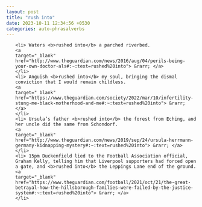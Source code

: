 ```yaml
---
layout: post
title: "rush into"
date: 2023-10-11 12:34:56 +0530
categories: auto-phrasalverbs
---
```

<ol>

    <li> Waters <b>rushed into</b> a parched riverbed.
    <a 
    target="_blank" 
    href="http://www.theguardian.com/news/2016/aug/04/perils-being-your-own-doctor-als#:~:text=rushed%20into"> &rarr; </a>
    </li>
    <li> Anguish <b>rushed into</b> my soul, bringing the dismal conviction that I would remain childless.
    <a 
    target="_blank" 
    href="https://www.theguardian.com/society/2022/mar/10/infertility-stung-me-black-motherhood-and-me#:~:text=rushed%20into"> &rarr; </a>
    </li>
    <li> Ursula’s father <b>rushed into</b> the forest from Eching, and her uncle did the same from Schondorf.
    <a 
    target="_blank" 
    href="http://www.theguardian.com/news/2019/sep/24/ursula-herrmann-germany-kidnapping-mystery#:~:text=rushed%20into"> &rarr; </a>
    </li>
    <li> 15pm Duckenfield lied to the Football Association official, Graham Kelly, telling him that Liverpool supporters had forced open a gate, and <b>rushed into</b> the Leppings Lane end of the ground.
    <a 
    target="_blank" 
    href="https://www.theguardian.com/football/2021/oct/21/the-great-betrayal-how-the-hillsborough-families-were-failed-by-the-justice-system#:~:text=rushed%20into"> &rarr; </a>
    </li>